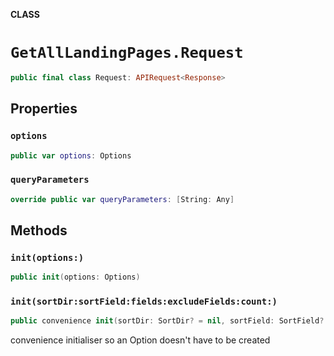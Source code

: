 **CLASS**

# `GetAllLandingPages.Request`

```swift
public final class Request: APIRequest<Response>
```

## Properties
### `options`

```swift
public var options: Options
```

### `queryParameters`

```swift
override public var queryParameters: [String: Any]
```

## Methods
### `init(options:)`

```swift
public init(options: Options)
```

### `init(sortDir:sortField:fields:excludeFields:count:)`

```swift
public convenience init(sortDir: SortDir? = nil, sortField: SortField? = nil, fields: [String]? = nil, excludeFields: [String]? = nil, count: Int? = nil)
```

convenience initialiser so an Option doesn't have to be created
